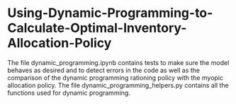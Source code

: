 # Using-Dynamic-Programming-to-Calculate-Optimal-Inventory-Allocation-Policy
The file dynamic_programming.ipynb contains tests to make sure the model behaves as desired and to detect errors in the code as well as the comparison of the dynamic programming rationing policy with the myopic allocation policy.
The file dynamic_programming_helpers.py contains all the functions used for dynamic programming.

